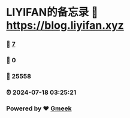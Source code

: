 # LIYIFAN的备忘录 :link: https://blog.liyifan.xyz 
### :page_facing_up: [7](https://blog.liyifan.xyz/tag.html) 
### :speech_balloon: 0 
### :hibiscus: 25558 
### :alarm_clock: 2024-07-18 03:25:21 
### Powered by :heart: [Gmeek](https://github.com/Meekdai/Gmeek)
